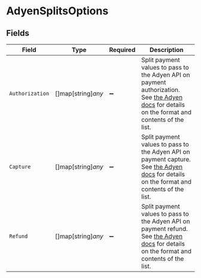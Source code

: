 # AdyenSplitsOptions


## Fields

| Field                                                                                                                                                                                                                                                  | Type                                                                                                                                                                                                                                                   | Required                                                                                                                                                                                                                                               | Description                                                                                                                                                                                                                                            |
| ------------------------------------------------------------------------------------------------------------------------------------------------------------------------------------------------------------------------------------------------------ | ------------------------------------------------------------------------------------------------------------------------------------------------------------------------------------------------------------------------------------------------------ | ------------------------------------------------------------------------------------------------------------------------------------------------------------------------------------------------------------------------------------------------------ | ------------------------------------------------------------------------------------------------------------------------------------------------------------------------------------------------------------------------------------------------------ |
| `Authorization`                                                                                                                                                                                                                                        | []map[string]*any*                                                                                                                                                                                                                                     | :heavy_minus_sign:                                                                                                                                                                                                                                     | Split payment values to pass to the Adyen API on payment authorization. See [the Adyen docs](https://docs.adyen.com/platforms/online-payments/split-transactions/split-payments-at-authorization/) for details on the format and contents of the list. |
| `Capture`                                                                                                                                                                                                                                              | []map[string]*any*                                                                                                                                                                                                                                     | :heavy_minus_sign:                                                                                                                                                                                                                                     | Split payment values to pass to the Adyen API on payment capture. See [the Adyen docs](https://docs.adyen.com/platforms/online-payments/split-transactions/split-payments-at-capture/) for details on the format and contents of the list.             |
| `Refund`                                                                                                                                                                                                                                               | []map[string]*any*                                                                                                                                                                                                                                     | :heavy_minus_sign:                                                                                                                                                                                                                                     | Split payment values to pass to the Adyen API on payment refund. See [the Adyen docs](https://docs.adyen.com/platforms/online-payments/split-transactions/split-refunds/) for details on the format and contents of the list.                          |